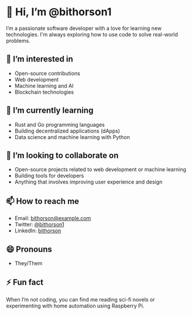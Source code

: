 # 👋 Hi, I’m @bithorson1
I’m a passionate software developer with a love for learning new technologies. I'm always exploring how to use code to solve real-world problems.

## 👀 I’m interested in
- Open-source contributions
- Web development
- Machine learning and AI
- Blockchain technologies

## 🌱 I’m currently learning
- Rust and Go programming languages
- Building decentralized applications (dApps)
- Data science and machine learning with Python

## 💞️ I’m looking to collaborate on
- Open-source projects related to web development or machine learning
- Building tools for developers
- Anything that involves improving user experience and design

## 📫 How to reach me
- Email: bithorson@example.com
- Twitter: [@bithorson1](https://twitter.com/yourhandle)
- LinkedIn: [bithorson](https://linkedin.com/in/yourprofile)

## 😄 Pronouns
- They/Them

## ⚡ Fun fact
When I’m not coding, you can find me reading sci-fi novels or experimenting with home automation using Raspberry Pi.
